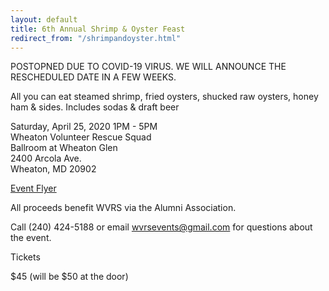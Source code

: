 ```yaml
---
layout: default
title: 6th Annual Shrimp & Oyster Feast
redirect_from: "/shrimpandoyster.html"
---
```


<div class="row">
	<div class="col-sm-7">
		<p>POSTOPNED DUE TO COVID-19 VIRUS.  WE WILL ANNOUNCE THE RESCHEDULED DATE IN A FEW WEEKS.</p>
<p>All you can eat steamed shrimp, fried oysters, shucked raw oysters, honey ham & sides. Includes sodas & draft beer</p>

<p>Saturday, April 25, 2020 1PM - 5PM
<br />Wheaton Volunteer Rescue Squad
<br />Ballroom at Wheaton Glen
<br />2400 Arcola Ave.
<br />Wheaton, MD 20902</p>

<p><a href="{{ '/assets/files/2020_Shrimp_Oyster_Feast_Flyer.pdf' | relative_url }}" target="_blank">Event Flyer</a></p>

<p>All proceeds benefit WVRS via the Alumni Association.</p>
<p>Call (240) 424-5188 or email <a href="mailto:wvrsevents@gmail.com">
wvrsevents@gmail.com</a> for questions about the event.</p>

<div class="col-sm-5">
<div class="info info-small float-right"><div class="info-heading">Tickets</div><p>$45 (will be $50 at the door)</p>

<!--
<form target="paypal" action="https://www.paypal.com/cgi-bin/webscr" method="post" class="pay">
<input type="hidden" name="cmd" value="_s-xclick">
<input type="hidden" name="hosted_button_id" value="G4EWBM6FSW9TU">
<input type="image" src="https://www.paypalobjects.com/en_US/i/btn/btn_cart_LG.gif" border="0" name="submit" alt="PayPal - The safer, easier way to pay online!">
<img alt="" border="0" src="https://www.paypalobjects.com/en_US/i/scr/pixel.gif" width="1" height="1" hidden="" style="display: none !important;">
</form>
-->


